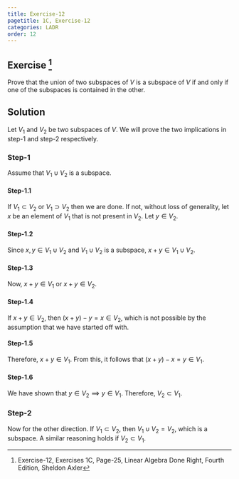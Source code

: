 ```yaml
---
title: Exercise-12
pagetitle: 1C, Exercise-12
categories: LADR
order: 12
---
```


## Exercise [^1]

Prove that the union of two subspaces of $V$ is a subspace of $V$ if and only if one of the subspaces is contained in the other.

## Solution

Let $V_1$ and $V_2$ be two subspaces of $V$. We will prove the two implications in step-1 and step-2 respectively.

### Step-1

Assume that $V_1 \cup V_2$ is a subspace. 

#### Step-1.1

If $V_1 \subset V_2$ or $V_1 \supset V_2$ then we are done. If not, without loss of generality, let $x$ be an element of $V_1$ that is not present in $V_2$. Let $y \in V_2$.

#### Step-1.2

Since $x, y \in V_1 \cup V_2$ and $V_1 \cup V_2$ is a subspace, $x + y \in V_1 \cup V_2$. 

#### Step-1.3

Now, $x + y \in V_1$ or $x + y \in V_2$. 

#### Step-1.4

If $x + y \in V_2$, then $(x + y) - y = x \in V_2$, which is not possible by the assumption that we have started off with. 

#### Step-1.5

Therefore, $x + y \in V_1$. From this, it follows that $(x + y) - x = y \in V_1$. 

#### Step-1.6

We have shown that $y \in V_2 \implies y \in V_1$. Therefore, $V_2 \subset V_1$.

### Step-2

Now for the other direction. If $V_1 \subset V_2$, then $V_1 \cup V_2 = V_2$, which is a subspace. A similar reasoning holds if $V_2 \subset V_1$.






[^1]: Exercise-12, Exercises 1C, Page-25, Linear Algebra Done Right, Fourth Edition, Sheldon Axler

